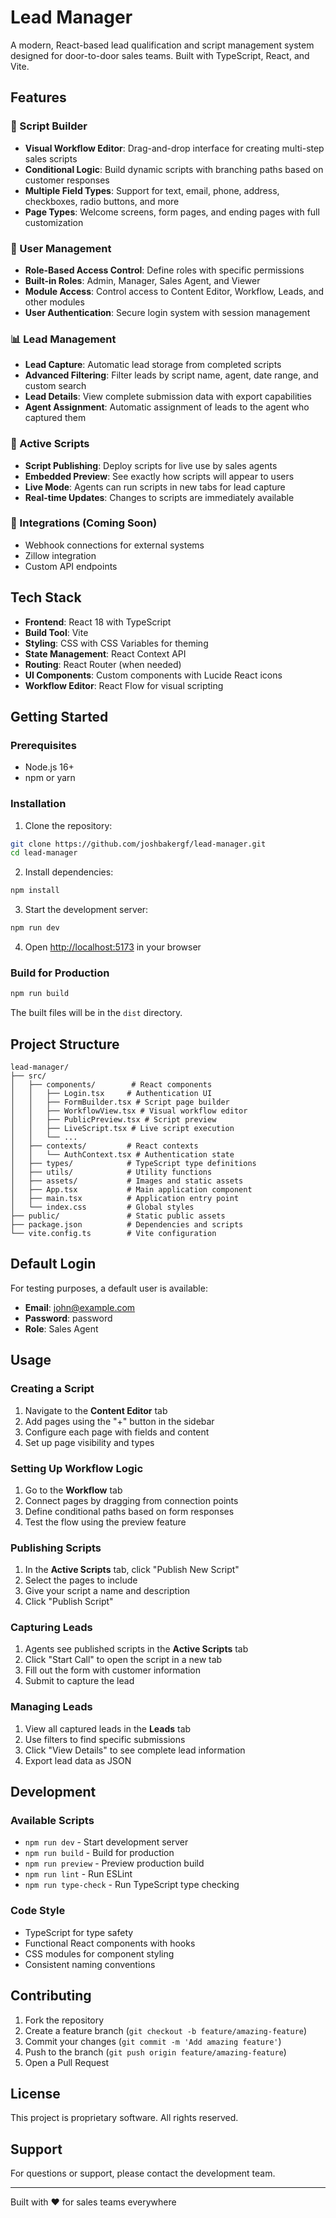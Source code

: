 # Lead Manager

A modern, React-based lead qualification and script management system designed for door-to-door sales teams. Built with TypeScript, React, and Vite.

## Features

### 🎯 Script Builder
- **Visual Workflow Editor**: Drag-and-drop interface for creating multi-step sales scripts
- **Conditional Logic**: Build dynamic scripts with branching paths based on customer responses
- **Multiple Field Types**: Support for text, email, phone, address, checkboxes, radio buttons, and more
- **Page Types**: Welcome screens, form pages, and ending pages with full customization

### 👥 User Management
- **Role-Based Access Control**: Define roles with specific permissions
- **Built-in Roles**: Admin, Manager, Sales Agent, and Viewer
- **Module Access**: Control access to Content Editor, Workflow, Leads, and other modules
- **User Authentication**: Secure login system with session management

### 📊 Lead Management
- **Lead Capture**: Automatic lead storage from completed scripts
- **Advanced Filtering**: Filter leads by script name, agent, date range, and custom search
- **Lead Details**: View complete submission data with export capabilities
- **Agent Assignment**: Automatic assignment of leads to the agent who captured them

### 🚀 Active Scripts
- **Script Publishing**: Deploy scripts for live use by sales agents
- **Embedded Preview**: See exactly how scripts will appear to users
- **Live Mode**: Agents can run scripts in new tabs for lead capture
- **Real-time Updates**: Changes to scripts are immediately available

### 🔗 Integrations (Coming Soon)
- Webhook connections for external systems
- Zillow integration
- Custom API endpoints

## Tech Stack

- **Frontend**: React 18 with TypeScript
- **Build Tool**: Vite
- **Styling**: CSS with CSS Variables for theming
- **State Management**: React Context API
- **Routing**: React Router (when needed)
- **UI Components**: Custom components with Lucide React icons
- **Workflow Editor**: React Flow for visual scripting

## Getting Started

### Prerequisites

- Node.js 16+ 
- npm or yarn

### Installation

1. Clone the repository:
```bash
git clone https://github.com/joshbakergf/lead-manager.git
cd lead-manager
```

2. Install dependencies:
```bash
npm install
```

3. Start the development server:
```bash
npm run dev
```

4. Open [http://localhost:5173](http://localhost:5173) in your browser

### Build for Production

```bash
npm run build
```

The built files will be in the `dist` directory.

## Project Structure

```
lead-manager/
├── src/
│   ├── components/        # React components
│   │   ├── Login.tsx     # Authentication UI
│   │   ├── FormBuilder.tsx # Script page builder
│   │   ├── WorkflowView.tsx # Visual workflow editor
│   │   ├── PublicPreview.tsx # Script preview
│   │   ├── LiveScript.tsx # Live script execution
│   │   └── ...
│   ├── contexts/         # React contexts
│   │   └── AuthContext.tsx # Authentication state
│   ├── types/            # TypeScript type definitions
│   ├── utils/            # Utility functions
│   ├── assets/           # Images and static assets
│   ├── App.tsx           # Main application component
│   ├── main.tsx          # Application entry point
│   └── index.css         # Global styles
├── public/               # Static public assets
├── package.json          # Dependencies and scripts
└── vite.config.ts        # Vite configuration
```

## Default Login

For testing purposes, a default user is available:

- **Email**: john@example.com
- **Password**: password
- **Role**: Sales Agent

## Usage

### Creating a Script

1. Navigate to the **Content Editor** tab
2. Add pages using the "+" button in the sidebar
3. Configure each page with fields and content
4. Set up page visibility and types

### Setting Up Workflow Logic

1. Go to the **Workflow** tab
2. Connect pages by dragging from connection points
3. Define conditional paths based on form responses
4. Test the flow using the preview feature

### Publishing Scripts

1. In the **Active Scripts** tab, click "Publish New Script"
2. Select the pages to include
3. Give your script a name and description
4. Click "Publish Script"

### Capturing Leads

1. Agents see published scripts in the **Active Scripts** tab
2. Click "Start Call" to open the script in a new tab
3. Fill out the form with customer information
4. Submit to capture the lead

### Managing Leads

1. View all captured leads in the **Leads** tab
2. Use filters to find specific submissions
3. Click "View Details" to see complete lead information
4. Export lead data as JSON

## Development

### Available Scripts

- `npm run dev` - Start development server
- `npm run build` - Build for production
- `npm run preview` - Preview production build
- `npm run lint` - Run ESLint
- `npm run type-check` - Run TypeScript type checking

### Code Style

- TypeScript for type safety
- Functional React components with hooks
- CSS modules for component styling
- Consistent naming conventions

## Contributing

1. Fork the repository
2. Create a feature branch (`git checkout -b feature/amazing-feature`)
3. Commit your changes (`git commit -m 'Add amazing feature'`)
4. Push to the branch (`git push origin feature/amazing-feature`)
5. Open a Pull Request

## License

This project is proprietary software. All rights reserved.

## Support

For questions or support, please contact the development team.

---

Built with ❤️ for sales teams everywhere
